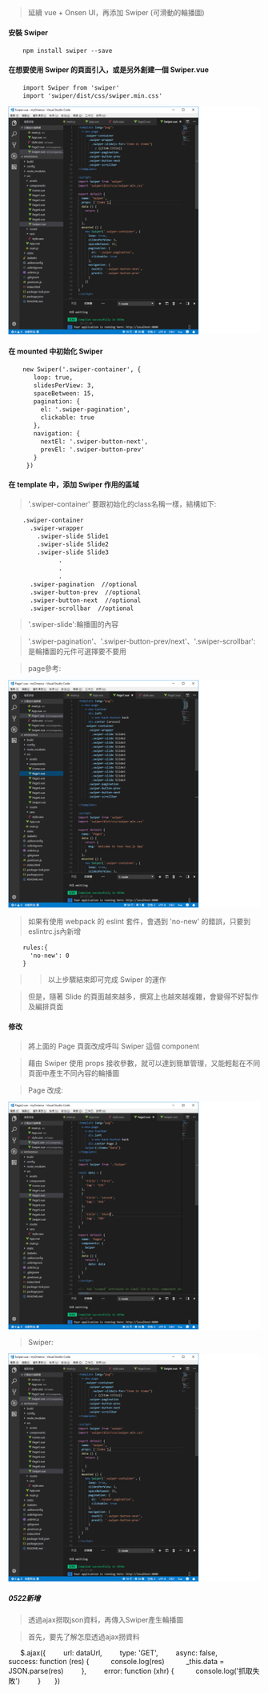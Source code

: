 > 延續 vue + Onsen UI，再添加 Swiper (可滑動的輪播圖)

#### 安裝 Swiper

        npm install swiper --save

#### 在想要使用 Swiper 的頁面引入，或是另外創建一個 Swiper.vue

        import Swiper from 'swiper'
        import 'swiper/dist/css/swiper.min.css'
        
![Swiper.vue](https://github.com/piedasing/vue-cli/blob/swiper/imgs/swiper/swiper.png "Swiper.vue")

#### 在 mounted 中初始化 Swiper

        new Swiper('.swiper-container', {
           loop: true,
           slidesPerView: 3,
           spaceBetween: 15,
           pagination: {
             el: '.swiper-pagination',
             clickable: true
           },
           navigation: {
             nextEl: '.swiper-button-next',
             prevEl: '.swiper-button-prev'
           }
         })

#### 在 template 中，添加 Swiper 作用的區域
> '.swiper-container' 要跟初始化的class名稱一樣，結構如下:

        .swiper-container
          .swiper-wrapper
            .swiper-slide Slide1
            .swiper-slide Slide2
            .swiper-slide Slide3
                  .
                  .
                  .
          .swiper-pagination  //optional
          .swiper-button-prev  //optional
          .swiper-button-next  //optional
          .swiper-scrollbar  //optional

> '.swiper-slide':輪播圖的內容

> '.swiper-pagination'、'.swiper-button-prev/next'、'.swiper-scrollbar':是輪播圖的元件可選擇要不要用

> page參考:

![Page.vue](https://github.com/piedasing/vue-cli/blob/swiper/imgs/swiper/page1.png "Page.vue")

> 如果有使用 webpack 的 eslint 套件，會遇到 'no-new' 的錯誤，只要到 eslintrc.js內新增
        
        rules:{
          'no-new': 0
        }

>> 以上步驟結束即可完成 Swiper 的運作

> 但是，隨著 Slide 的頁面越來越多，撰寫上也越來越複雜，會變得不好製作及編排頁面

#### 修改

> 將上面的 Page 頁面改成呼叫 Swiper 這個 component

> 藉由 Swiper 使用 props 接收參數，就可以達到簡單管理，又能輕鬆在不同頁面中產生不同內容的輪播圖

> Page 改成:

![Page.vue](https://github.com/piedasing/vue-cli/blob/swiper/imgs/swiper/page2.png "Page.vue")

> Swiper:

![Swiper.vue](https://github.com/piedasing/vue-cli/blob/swiper/imgs/swiper/swiper.png "Swiper.vue")

##### 0522新增

> 透過ajax撈取json資料，再傳入Swiper產生輪播圖

> 首先，要先了解怎麼透過ajax撈資料

        $.ajax({
          url: dataUrl,
          type: 'GET',
          async: false,
          success: function (res) {
            console.log(res)
            _this.data = JSON.parse(res)
          },
          error: function (xhr) {
            console.log('抓取失敗')
          }
        })




